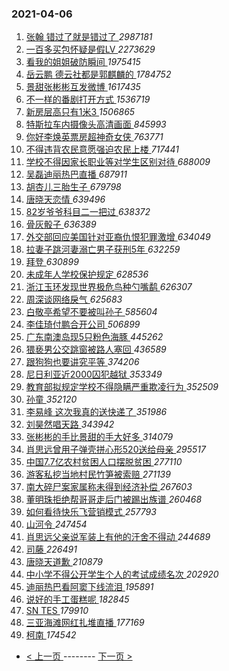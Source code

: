 ### 2021-04-06 
1. [ 张翰 错过了就是错过了 ](https://s.weibo.com/weibo?q=%E5%BC%A0%E7%BF%B0%20%E9%94%99%E8%BF%87%E4%BA%86%E5%B0%B1%E6%98%AF%E9%94%99%E8%BF%87%E4%BA%86&Refer=top) *2987181*
1. [ 一百多买包怀疑是假LV ](https://s.weibo.com/weibo?q=%23%E4%B8%80%E7%99%BE%E5%A4%9A%E4%B9%B0%E5%8C%85%E6%80%80%E7%96%91%E6%98%AF%E5%81%87LV%23&Refer=top) *2273629*
1. [ 看我的姐姐破防瞬间 ](https://s.weibo.com/weibo?q=%23%E7%9C%8B%E6%88%91%E7%9A%84%E5%A7%90%E5%A7%90%E7%A0%B4%E9%98%B2%E7%9E%AC%E9%97%B4%23&Refer=top) *1975415*
1. [ 岳云鹏 德云社都是郭麒麟的 ](https://s.weibo.com/weibo?q=%E5%B2%B3%E4%BA%91%E9%B9%8F%20%E5%BE%B7%E4%BA%91%E7%A4%BE%E9%83%BD%E6%98%AF%E9%83%AD%E9%BA%92%E9%BA%9F%E7%9A%84&Refer=top) *1784752*
1. [ 景甜张彬彬互发微博 ](https://s.weibo.com/weibo?q=%23%E6%99%AF%E7%94%9C%E5%BC%A0%E5%BD%AC%E5%BD%AC%E4%BA%92%E5%8F%91%E5%BE%AE%E5%8D%9A%23&Refer=top) *1617435*
1. [ 不一样的番剧打开方式 ](https://s.weibo.com/weibo?q=%23%E4%B8%8D%E4%B8%80%E6%A0%B7%E7%9A%84%E7%95%AA%E5%89%A7%E6%89%93%E5%BC%80%E6%96%B9%E5%BC%8F%23&Refer=top) *1536719*
1. [ 新房层高只有1米3 ](https://s.weibo.com/weibo?q=%E6%96%B0%E6%88%BF%E5%B1%82%E9%AB%98%E5%8F%AA%E6%9C%891%E7%B1%B33&Refer=top) *1506865*
1. [ 特斯拉车内摄像头高清画面 ](https://s.weibo.com/weibo?q=%E7%89%B9%E6%96%AF%E6%8B%89%E8%BD%A6%E5%86%85%E6%91%84%E5%83%8F%E5%A4%B4%E9%AB%98%E6%B8%85%E7%94%BB%E9%9D%A2&Refer=top) *845993*
1. [ 你好李焕英票房超神奇女侠 ](https://s.weibo.com/weibo?q=%23%E4%BD%A0%E5%A5%BD%E6%9D%8E%E7%84%95%E8%8B%B1%E7%A5%A8%E6%88%BF%E8%B6%85%E7%A5%9E%E5%A5%87%E5%A5%B3%E4%BE%A0%23&Refer=top) *763771*
1. [ 不得违背农民意愿强迫农民上楼 ](https://s.weibo.com/weibo?q=%23%E4%B8%8D%E5%BE%97%E8%BF%9D%E8%83%8C%E5%86%9C%E6%B0%91%E6%84%8F%E6%84%BF%E5%BC%BA%E8%BF%AB%E5%86%9C%E6%B0%91%E4%B8%8A%E6%A5%BC%23&Refer=top) *717441*
1. [ 学校不得因家长职业等对学生区别对待 ](https://s.weibo.com/weibo?q=%23%E5%AD%A6%E6%A0%A1%E4%B8%8D%E5%BE%97%E5%9B%A0%E5%AE%B6%E9%95%BF%E8%81%8C%E4%B8%9A%E7%AD%89%E5%AF%B9%E5%AD%A6%E7%94%9F%E5%8C%BA%E5%88%AB%E5%AF%B9%E5%BE%85%23&Refer=top) *688009*
1. [ 吴磊迪丽热巴直播 ](https://s.weibo.com/weibo?q=%23%E5%90%B4%E7%A3%8A%E8%BF%AA%E4%B8%BD%E7%83%AD%E5%B7%B4%E7%9B%B4%E6%92%AD%23&Refer=top) *687911*
1. [ 胡杏儿三胎生子 ](https://s.weibo.com/weibo?q=%E8%83%A1%E6%9D%8F%E5%84%BF%E4%B8%89%E8%83%8E%E7%94%9F%E5%AD%90&Refer=top) *679798*
1. [ 唐晓天恋情 ](https://s.weibo.com/weibo?q=%23%E5%94%90%E6%99%93%E5%A4%A9%E6%81%8B%E6%83%85%23&Refer=top) *639496*
1. [ 82岁爷爷科目二一把过 ](https://s.weibo.com/weibo?q=%2382%E5%B2%81%E7%88%B7%E7%88%B7%E7%A7%91%E7%9B%AE%E4%BA%8C%E4%B8%80%E6%8A%8A%E8%BF%87%23&Refer=top) *638372*
1. [ 骨灰骰子 ](https://s.weibo.com/weibo?q=%23%E9%AA%A8%E7%81%B0%E9%AA%B0%E5%AD%90%23&Refer=top) *636389*
1. [ 外交部回应美国针对亚裔仇恨犯罪激增 ](https://s.weibo.com/weibo?q=%23%E5%A4%96%E4%BA%A4%E9%83%A8%E5%9B%9E%E5%BA%94%E7%BE%8E%E5%9B%BD%E9%92%88%E5%AF%B9%E4%BA%9A%E8%A3%94%E4%BB%87%E6%81%A8%E7%8A%AF%E7%BD%AA%E6%BF%80%E5%A2%9E%23&Refer=top) *634049*
1. [ 拉妻子跳河妻溺亡男子获刑5年 ](https://s.weibo.com/weibo?q=%23%E6%8B%89%E5%A6%BB%E5%AD%90%E8%B7%B3%E6%B2%B3%E5%A6%BB%E6%BA%BA%E4%BA%A1%E7%94%B7%E5%AD%90%E8%8E%B7%E5%88%915%E5%B9%B4%23&Refer=top) *632259*
1. [ 拜登 ](https://s.weibo.com/weibo?q=%E6%8B%9C%E7%99%BB&Refer=top) *630899*
1. [ 未成年人学校保护规定 ](https://s.weibo.com/weibo?q=%E6%9C%AA%E6%88%90%E5%B9%B4%E4%BA%BA%E5%AD%A6%E6%A0%A1%E4%BF%9D%E6%8A%A4%E8%A7%84%E5%AE%9A&Refer=top) *628536*
1. [ 浙江玉环发现世界极危鸟种勺嘴鹬 ](https://s.weibo.com/weibo?q=%23%E6%B5%99%E6%B1%9F%E7%8E%89%E7%8E%AF%E5%8F%91%E7%8E%B0%E4%B8%96%E7%95%8C%E6%9E%81%E5%8D%B1%E9%B8%9F%E7%A7%8D%E5%8B%BA%E5%98%B4%E9%B9%AC%23&Refer=top) *626307*
1. [ 周深谈网络戾气 ](https://s.weibo.com/weibo?q=%23%E5%91%A8%E6%B7%B1%E8%B0%88%E7%BD%91%E7%BB%9C%E6%88%BE%E6%B0%94%23&Refer=top) *625683*
1. [ 白敬亭希望不要被叫孙子 ](https://s.weibo.com/weibo?q=%23%E7%99%BD%E6%95%AC%E4%BA%AD%E5%B8%8C%E6%9C%9B%E4%B8%8D%E8%A6%81%E8%A2%AB%E5%8F%AB%E5%AD%99%E5%AD%90%23&Refer=top) *585604*
1. [ 李佳琦付鹏合开公司 ](https://s.weibo.com/weibo?q=%23%E6%9D%8E%E4%BD%B3%E7%90%A6%E4%BB%98%E9%B9%8F%E5%90%88%E5%BC%80%E5%85%AC%E5%8F%B8%23&Refer=top) *506899*
1. [ 广东南澳岛现5只粉色海豚 ](https://s.weibo.com/weibo?q=%23%E5%B9%BF%E4%B8%9C%E5%8D%97%E6%BE%B3%E5%B2%9B%E7%8E%B05%E5%8F%AA%E7%B2%89%E8%89%B2%E6%B5%B7%E8%B1%9A%23&Refer=top) *445262*
1. [ 猥亵男公交跳窗被路人塞回 ](https://s.weibo.com/weibo?q=%23%E7%8C%A5%E4%BA%B5%E7%94%B7%E5%85%AC%E4%BA%A4%E8%B7%B3%E7%AA%97%E8%A2%AB%E8%B7%AF%E4%BA%BA%E5%A1%9E%E5%9B%9E%23&Refer=top) *436589*
1. [ 跟狗狗也要讲究平等 ](https://s.weibo.com/weibo?q=%E8%B7%9F%E7%8B%97%E7%8B%97%E4%B9%9F%E8%A6%81%E8%AE%B2%E7%A9%B6%E5%B9%B3%E7%AD%89&Refer=top) *374206*
1. [ 尼日利亚近2000囚犯越狱 ](https://s.weibo.com/weibo?q=%E5%B0%BC%E6%97%A5%E5%88%A9%E4%BA%9A%E8%BF%912000%E5%9B%9A%E7%8A%AF%E8%B6%8A%E7%8B%B1&Refer=top) *353349*
1. [ 教育部拟规定学校不得隐瞒严重欺凌行为 ](https://s.weibo.com/weibo?q=%23%E6%95%99%E8%82%B2%E9%83%A8%E6%8B%9F%E8%A7%84%E5%AE%9A%E5%AD%A6%E6%A0%A1%E4%B8%8D%E5%BE%97%E9%9A%90%E7%9E%92%E4%B8%A5%E9%87%8D%E6%AC%BA%E5%87%8C%E8%A1%8C%E4%B8%BA%23&Refer=top) *352509*
1. [ 孙童 ](https://s.weibo.com/weibo?q=%E5%AD%99%E7%AB%A5&Refer=top) *352120*
1. [ 李易峰 这次我真的送快递了 ](https://s.weibo.com/weibo?q=%E6%9D%8E%E6%98%93%E5%B3%B0%20%E8%BF%99%E6%AC%A1%E6%88%91%E7%9C%9F%E7%9A%84%E9%80%81%E5%BF%AB%E9%80%92%E4%BA%86&Refer=top) *351986*
1. [ 刘昊然唱天路 ](https://s.weibo.com/weibo?q=%23%E5%88%98%E6%98%8A%E7%84%B6%E5%94%B1%E5%A4%A9%E8%B7%AF%23&Refer=top) *343942*
1. [ 张彬彬的手比景甜的手大好多 ](https://s.weibo.com/weibo?q=%23%E5%BC%A0%E5%BD%AC%E5%BD%AC%E7%9A%84%E6%89%8B%E6%AF%94%E6%99%AF%E7%94%9C%E7%9A%84%E6%89%8B%E5%A4%A7%E5%A5%BD%E5%A4%9A%23&Refer=top) *314079*
1. [ 肖思远曾用子弹壳拼心形520送给母亲 ](https://s.weibo.com/weibo?q=%23%E8%82%96%E6%80%9D%E8%BF%9C%E6%9B%BE%E7%94%A8%E5%AD%90%E5%BC%B9%E5%A3%B3%E6%8B%BC%E5%BF%83%E5%BD%A2520%E9%80%81%E7%BB%99%E6%AF%8D%E4%BA%B2%23&Refer=top) *295517*
1. [ 中国7.7亿农村贫困人口摆脱贫困 ](https://s.weibo.com/weibo?q=%E4%B8%AD%E5%9B%BD7.7%E4%BA%BF%E5%86%9C%E6%9D%91%E8%B4%AB%E5%9B%B0%E4%BA%BA%E5%8F%A3%E6%91%86%E8%84%B1%E8%B4%AB%E5%9B%B0&Refer=top) *277110*
1. [ 游客私挖当地村民竹笋被索赔 ](https://s.weibo.com/weibo?q=%E6%B8%B8%E5%AE%A2%E7%A7%81%E6%8C%96%E5%BD%93%E5%9C%B0%E6%9D%91%E6%B0%91%E7%AB%B9%E7%AC%8B%E8%A2%AB%E7%B4%A2%E8%B5%94&Refer=top) *271139*
1. [ 南大碎尸案家属称未得到经济补偿 ](https://s.weibo.com/weibo?q=%E5%8D%97%E5%A4%A7%E7%A2%8E%E5%B0%B8%E6%A1%88%E5%AE%B6%E5%B1%9E%E7%A7%B0%E6%9C%AA%E5%BE%97%E5%88%B0%E7%BB%8F%E6%B5%8E%E8%A1%A5%E5%81%BF&Refer=top) *267603*
1. [ 董明珠拒绝帮哥哥走后门被踢出族谱 ](https://s.weibo.com/weibo?q=%23%E8%91%A3%E6%98%8E%E7%8F%A0%E6%8B%92%E7%BB%9D%E5%B8%AE%E5%93%A5%E5%93%A5%E8%B5%B0%E5%90%8E%E9%97%A8%E8%A2%AB%E8%B8%A2%E5%87%BA%E6%97%8F%E8%B0%B1%23&Refer=top) *260468*
1. [ 如何看待快乐飞营销模式 ](https://s.weibo.com/weibo?q=%23%E5%A6%82%E4%BD%95%E7%9C%8B%E5%BE%85%E5%BF%AB%E4%B9%90%E9%A3%9E%E8%90%A5%E9%94%80%E6%A8%A1%E5%BC%8F%23&Refer=top) *257793*
1. [ 山河令 ](https://s.weibo.com/weibo?q=%E5%B1%B1%E6%B2%B3%E4%BB%A4&Refer=top) *247454*
1. [ 肖思远父亲说军装上有他的汗舍不得动 ](https://s.weibo.com/weibo?q=%23%E8%82%96%E6%80%9D%E8%BF%9C%E7%88%B6%E4%BA%B2%E8%AF%B4%E5%86%9B%E8%A3%85%E4%B8%8A%E6%9C%89%E4%BB%96%E7%9A%84%E6%B1%97%E8%88%8D%E4%B8%8D%E5%BE%97%E5%8A%A8%23&Refer=top) *244689*
1. [ 司藤 ](https://s.weibo.com/weibo?q=%E5%8F%B8%E8%97%A4&Refer=top) *226491*
1. [ 唐晓天道歉 ](https://s.weibo.com/weibo?q=%23%E5%94%90%E6%99%93%E5%A4%A9%E9%81%93%E6%AD%89%23&Refer=top) *210879*
1. [ 中小学不得公开学生个人的考试成绩名次 ](https://s.weibo.com/weibo?q=%23%E4%B8%AD%E5%B0%8F%E5%AD%A6%E4%B8%8D%E5%BE%97%E5%85%AC%E5%BC%80%E5%AD%A6%E7%94%9F%E4%B8%AA%E4%BA%BA%E7%9A%84%E8%80%83%E8%AF%95%E6%88%90%E7%BB%A9%E5%90%8D%E6%AC%A1%23&Refer=top) *202920*
1. [ 迪丽热巴看阿窦下线流泪 ](https://s.weibo.com/weibo?q=%23%E8%BF%AA%E4%B8%BD%E7%83%AD%E5%B7%B4%E7%9C%8B%E9%98%BF%E7%AA%A6%E4%B8%8B%E7%BA%BF%E6%B5%81%E6%B3%AA%23&Refer=top) *195891*
1. [ 说好的手工蛋糕呢 ](https://s.weibo.com/weibo?q=%23%E8%AF%B4%E5%A5%BD%E7%9A%84%E6%89%8B%E5%B7%A5%E8%9B%8B%E7%B3%95%E5%91%A2%23&Refer=top) *182845*
1. [ SN TES ](https://s.weibo.com/weibo?q=%23SN%20TES%23&Refer=top) *179910*
1. [ 三亚海滩网红扎堆直播 ](https://s.weibo.com/weibo?q=%E4%B8%89%E4%BA%9A%E6%B5%B7%E6%BB%A9%E7%BD%91%E7%BA%A2%E6%89%8E%E5%A0%86%E7%9B%B4%E6%92%AD&Refer=top) *177169*
1. [ 柯南 ](https://s.weibo.com/weibo?q=%E6%9F%AF%E5%8D%97&Refer=top) *174542* 

- [ < 上一页 ](https://github.com/able8/weibo-hot-record/blob/master/2021-04-05.md) -------- [ 下一页 > ](https://github.com/able8/weibo-hot-record/blob/master/2021-04-07.md)